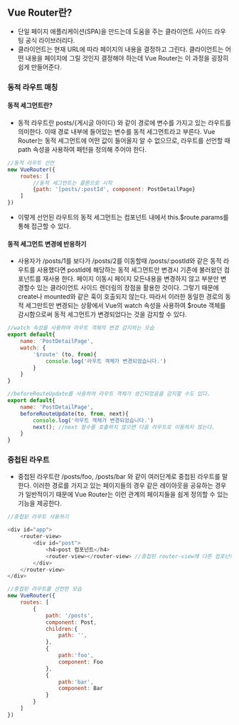 ## Vue Router란?
- 단일 페이지 애플리케이션(SPA)을 만드는데 도움을 주는 클라이언트 사이드 라우팅 공식 라이브러리다.
- 클라이언트는 현재 URL에 따라 페이지의 내용을 결정하고 그린다. 클라이언트는 어떤 내용을 페이지에 그릴 것인지 결정해야 하는데 Vue Router는 이 과정을 굉장히 쉽게 만들어준다.

### 동적 라우트 매칭
#### 동적 세그먼트란?
- 동적 라우트란 posts/{게시글 아이디} 와 같이 경로에 변수를 가지고 있는 라우트를 의미한다. 이때 경로 내부에 들어있는 변수를 동적 세그먼트라고 부른다. Vue Router는 동적 세그먼트에 어떤 값이 들어올지 알 수 없으므로, 라우트를 선언할 때 path 속성을 사용하여 패턴을 정의해 주어야 한다.
```javascript
//동적 라우트 선언
new VueRouter({
    routes: [
        //동적 세그먼트는 콜론으로 시작
        {path: '[posts/:postId', component: PostDetailPage}
    ]
})
```
- 이렇게 선언된 라우트의 동적 세그먼트는 컴포넌트 내에서 this.$route.params를 통해 접근할 수 있다.

#### 동적 세그먼트 변경에 반응하기
- 사용자가 /posts/1를 보다가 /posts/2를 이동할때 /posts/:postId와 같은 동적 라우트를 사용했다면 postId에 해당하는 동적 세그먼트만 변경시 기존에 불러왔던 컴포넌트를 재사용 한다. 페이지 이동시 페이지 모든내용을 변경하지 않고 부분만 변경할수 있는 클라이언트 사이드 렌더링의 장점을 활용한 것이다. 그렇기 때문에 create나 mounted와 같은 훅이 호출되지 않는다.  따라서 이러한 동일한 경로의 동적 세그만트만 변경되는 상황에서 Vue의 watch 속성을 사용하여 $route 객체를 감시함으로써 동적 세그먼트가 변경되었다는 것을 감지할 수 있다.
```javascript
//watch 속성을 사용하여 라우트 객체의 변경 감지하는 모습
export default{
    name: 'PostDetailPage',
    watch: {
        '$route' (to, from){
            console.log('라우트 객체가 변경되었습니다.')
        }
    }
}
```
```javascript
//beforeRouteUpdate를 사용하여 라우트 객체가 생긴되었음을 감지할 수도 있다.
export default{
    name: 'PostDetailPage',
    beforeRouteUpdate(to, from, next){
        console.log('라우트 객체가 변경되었습니다.')
        next(); //next 함수를 호출하지 않으면 다음 라우트로 이동하지 않는다.
    }
}
```

### 중첩된 라우트
- 중첩된 라우트란 /posts/foo, /posts/bar 와 같이 여러단계로 중첩된 라우트를 말한다. 이러한 경로를 가지고 있는 페이지들의 경우 같은 레이아웃을 공유하는 경우가 일반적이기 때문에 Vue Router는 이런 관계의 페이지들을 쉽게 정의할 수 있는 기능을 제공한다.

```javascript
//중첩된 라우트 사용하기

<div id="app">
    <router-view>
        <div id="post">
            <h4>post 컴포넌트</h4>
            <router-view></router-view> //중첩된 router-view에 다른 컴포넌트를 렌더할 수 있다.
        </div>
    </router-view>
</div>
```
```javascript
//중첩된 라우트를 선언한 모습
new VueRouter({
    routes: [
        {
            path: '/posts',
            component: Post,
            children:{
                path: '',
            },
            {
                path:'foo',
                component: Foo
            },
            {
                path:'bar',
                component: Bar
            }
        }
    ]
})
```
